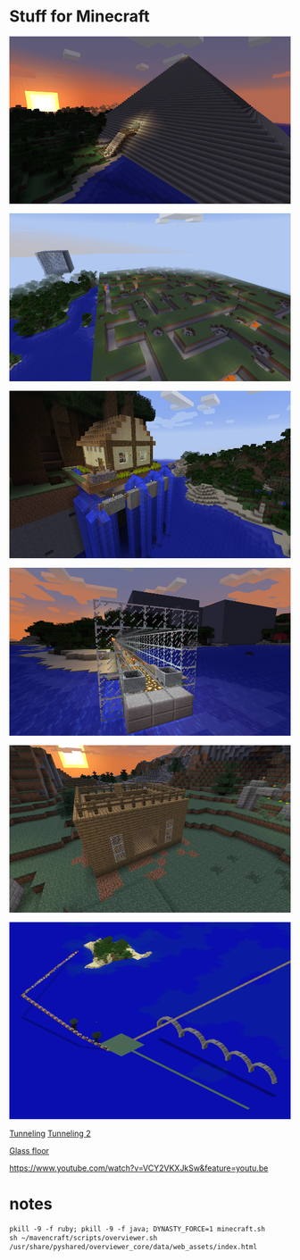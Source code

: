 Stuff for Minecraft
===================

![image](images/pyramid.png)

![image](images/maze.png)

![image](images/huge-forest.png)

![image](images/trains.png)

![image](images/city-building.png)

![image](images/old-skool.png)

[Tunneling](https://www.youtube.com/watch?v=wrvlkLELqwg&feature=youtu.be) [Tunneling 2](https://www.youtube.com/watch?v=VCY2VKXJkSw&feature=youtu.be)

[Glass floor](https://www.youtube.com/watch?v=jj0q3xPUeY8&feature=youtu.be)

https://www.youtube.com/watch?v=VCY2VKXJkSw&feature=youtu.be

# notes

    pkill -9 -f ruby; pkill -9 -f java; DYNASTY_FORCE=1 minecraft.sh
    sh ~/mavencraft/scripts/overviewer.sh
    /usr/share/pyshared/overviewer_core/data/web_assets/index.html
